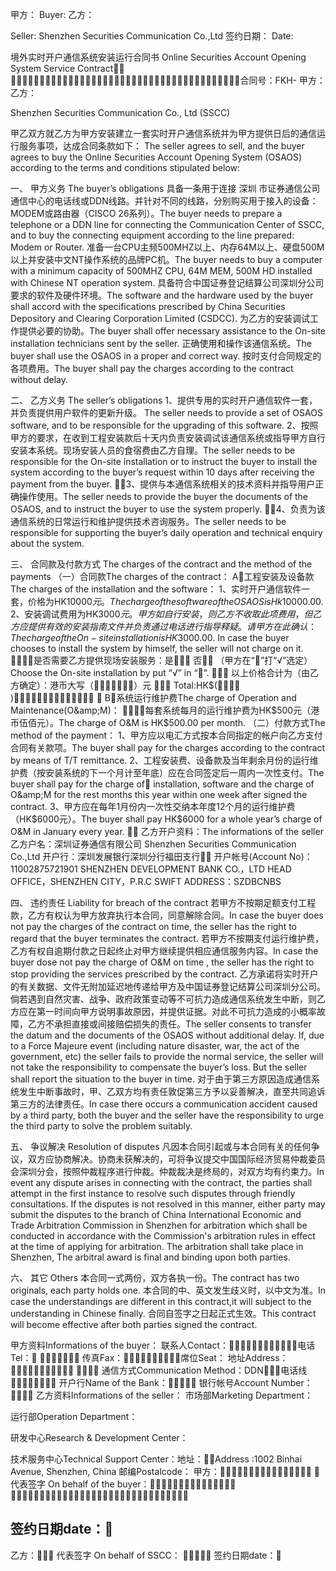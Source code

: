 
 


甲方： 
Buyer:
乙方： 


Seller: Shenzhen Securities Communication Co.,Ltd
签约日期：
Date:






境外实时开户通信系统安装运行合同书
Online Securities Account Opening System Service Contract
合同号：FKH-
甲方：
乙方：


Shenzhen Securities Communication Co., Ltd (SSCC)

甲乙双方就乙方为甲方安装建立一套实时开户通信系统并为甲方提供日后的通信运行服务事项，达成合同条款如下：
The seller agrees to sell, and the buyer agrees to buy the Online Securities Account Opening System (OSAOS) according to the terms and conditions stipulated below: 

一、 甲方义务 The buyer’s obligations
具备一条用于连接
深圳
市证券通信公司通信中心的电话线或DDN线路。并针对不同的线路，分别购买用于接入的设备：MODEM或路由器（CISCO 26系列）。The buyer needs to prepare a telephone or a DDN line for connecting the Communication Center of SSCC, and to buy the connecting equipment according to the line prepared: Modem or Router.
准备一台CPU主频500MHZ以上、内存64M以上、硬盘500M以上并安装中文NT操作系统的品牌PC机。The buyer needs to buy a computer with a minimum capacity of 500MHZ CPU, 64M MEM, 500M HD installed with Chinese NT operation system.
具备符合中国证券登记结算公司深圳分公司要求的软件及硬件环境。The software and the hardware used by the buyer shall accord with the specifications prescribed by China Securities Depository and Clearing Corporation Limited (CSDCC). 
为乙方的安装调试工作提供必要的协助。The buyer shall offer necessary assistance to the On-site installation technicians sent by the seller. 
正确使用和操作该通信系统。The buyer shall use the OSAOS in a proper and correct way.
按时支付合同规定的各项费用。The buyer shall pay the charges according to the contract without delay.

二、 乙方义务 The seller’s obligations
1、提供专用的实时开户通信软件一套，并负责提供用户软件的更新升级。 The seller needs to provide a set of OSAOS software, and to be responsible for the upgrading of this software. 
2、按照甲方的要求，在收到工程安装款后十天内负责安装调试该通信系统或指导甲方自行安装本系统。现场安装人员的食宿费由乙方自理。The seller needs to be responsible for the On-site installation or to instruct the buyer to install the system according to the buyer’s request within 10 days after receiving the payment from the buyer.
3、提供与本通信系统相关的技术资料并指导用户正确操作使用。The seller needs to provide the buyer the documents of the OSAOS, and to instruct the buyer to use the system properly.
4、负责为该通信系统的日常运行和维护提供技术咨询服务。The seller needs to be responsible for supporting the buyer’s daily operation and technical enquiry about the system. 

三、 合同款及付款方式 The charges of the contract and the method of the payments
（一）合同款The charges of the contract：
A工程安装及设备款The charges of the installation and the software：
1、实时开户通信软件一套，价格为HK$10000元。The charge of the software of the OSAOS is Hk$10000.00.
2、安装调试费用为HK$3000元。甲方如自行安装，则乙方不收取此项费用，但乙方应
提供有效的安装指南文件并负责通过电话进行指导释疑。请甲方在此确认：The charge of the On-site installation is HK$3000.00. In case the buyer chooses to install the system by himself, the seller will not charge on it. 
是否需要乙方提供现场安装服务：是； 否 （甲方在“”打“√”选定）Choose the On-site installation by put “√” in “”.
 以上价格合计为（由乙方确定）：港币大写（）元
 Total:HK$( )
 B系统运行维护费The charge of Operation and Maintenance(O&amp;M)：
每套系统每月的运行维护费为HK$500元（港币伍佰元）。The charge of O&amp;M is HK$500.00 per month.
（二）付款方式The method of the payment：
1、甲方应以电汇方式按本合同指定的帐户向乙方支付合同有关款项。The buyer shall
pay for the charges according to the contract by means of T/T remittance.
2、工程安装费、设备款及当年剩余月份的运行维护费（按安装系统的下一个月计至年底）应在合同签定后一周内一次性支付。The buyer shall pay for the charge of installation, software and the charge of O&amp;M for the rest months this year within one week after signed the contract.
3、甲方应在每年1月份内一次性交纳本年度12个月的运行维护费（HK$6000元）。The buyer shall pay HK$6000 for a whole year’s charge of O&amp;M in January every year.
 
乙方开户资料：The informations of the seller
乙方户名：深圳证券通信有限公司
Shenzhen Securities Communication Co.,Ltd
开户行：深圳发展银行深圳分行福田支行
开户帐号(Account No)：11002875721901
SHENZHEN DEVELOPMENT BANK CO.，LTD
HEAD OFFICE，SHENZHEN CITY，P.R.C
SWIFT ADDRESS：SZDBCNBS

四、 违约责任 Liability for breach of the contract
若甲方不按期足额支付工程款，乙方有权认为甲方放弃执行本合同，同意解除合同。In case the buyer does not pay the charges of the contract on time, the seller has the right to regard that the buyer terminates the contract.
若甲方不按期支付运行维护费，乙方有权自逾期付款之日起终止对甲方继续提供相应通信服务内容。In case the buyer dose not pay the charge of O&amp;M on time , the seller has the right to stop providing the services prescribed by the contract.
乙方承诺将实时开户的有关数据、文件无附加延迟地传递给甲方及中国证券登记结算公司深圳分公司。倘若遇到自然灾害、战争、政府政策变动等不可抗力造成通信系统发生中断，则乙方应在第一时间向甲方说明事故原因，并提供证据。对此不可抗力造成的小概率故障，乙方不承担直接或间接赔偿损失的责任。The seller consents to transfer the datum and the documents of the OSAOS without additional delay. If, due to a Force Majeure event (including nature disaster, war, the act of the government, etc) the seller fails to provide the normal service, the seller will not take the responsibility to compensate the buyer’s loss. But the seller shall report the situation to the buyer in time.
对于由于第三方原因造成通信系统发生中断事故时，甲、乙双方均有责任敦促第三方予以妥善解决，直至共同追诉第三方的法律责任。In case there occurs a communication accident caused by a third party, both the buyer and the seller have the responsibility to urge the third party to solve the problem suitably. 

五、 争议解决 Resolution of disputes
凡因本合同引起或与本合同有关的任何争议，双方应协商解决。协商未获解决的，可将争议提交中国国际经济贸易仲裁委员会深圳分会，按照仲裁程序进行仲裁。仲裁裁决是终局的，对双方均有约束力。In event any dispute arises in connecting with the contract, the parties shall attempt in the first instance to resolve such disputes through friendly consultations. If the disputes is not resolved in this manner, either party may submit the disputes to the branch of China International Economic and Trade Arbitration Commission in Shenzhen for arbitration which shall be conducted in accordance with the Commission's arbitration rules in effect at the time of applying for arbitration. The arbitration shall take place in Shenzhen, The arbitral award is final and binding upon both parties.

六、 其它 Others
本合同一式两份，双方各执一份。The contract has two originals, each party holds one.
本合同的中、英文发生歧义时，以中文为准。In case the understandings are different in this contract,it will subject to the understanding in Chinese finally.
合同自签字之日起正式生效。This contract will become effective after both parties signed the contract.


甲方资料Informations of the buyer： 
联系人Contact：电话Tel：  
传真Fax：席位Seat：
地址Address： 
通信方式Communication Method：DDN；电话线
开户行Name of the Bank： 银行帐号Account Number： 
乙方资料Informations of the seller：
市场部Marketing Department：


运行部Operation Department：


研发中心Research &amp; Development Center：


技术服务中心Technical Support Center：地址：Address :1002 Binhai Avenue, Shenzhen, China
邮编Postalcode：
甲方：
代表签字 On behalf of the buyer：






签约日期date：
-------------------------------------------------------------------------------
乙方：
代表签字 On behalf of SSCC：
 
签约日期date： 
 


 

 
 
 
 
 
  


  
 

  


  


  
 
 
 
 

